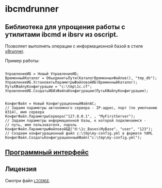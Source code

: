# ibcmdrunner

## Библиотека для упрощения работы с утилитами ibcmd и ibsrv из oscript.

Позволяет выполнять операции с информационной базой в стиле [v8runner](https://github.com/oscript-library/v8runner).

Пример работы:

```bsl

УправлениеИБ = Новый УправлениеИБ;
ВременныйКаталог = ОбъединитьПути(КаталогВременныхФайлов(), "tmp_db");
УправлениеИБ.УстановитьПараметрыФайловойИБ(ВременныйКаталог);
ПутьКФайлуКонфигурации = "c:\tmp\1c.cf";
УправлениеИБ.СоздатьИБИзФайлаКонфигурации(ПутьКФайлуКонфигурации);
```

```bsl

КонфигФайл = Новый КонфигурационныйФайлАС;
// Задаем параметры автономного сервера - IP-адрес, порт (по умолчанию 8314), имя сервера
КонфигФайл.ПараметрыСервера("127.0.0.1", , "MyFirstServer");
// Задаем параметры информационной базы, к которой подключаемся -
// путь, имя пользователя, пароль
КонфигФайл.ПараметрыФайловойБД("d:\1c_Bases\MyBase", "user", "123");
// Создаем конфигурационный файл c:\tmp\my-config.yml в формате YAML
КонфигФайл.СоздатьКонфигурационныйФайл("c:\tmp\my-config.yml");
```

## [Программный интерфейс](https://github.com/vanessa-opensource/ibcmdrunner/tree/main/doc/doc.md)

## Лицензия

Смотри файл [`LICENSE`](./LICENSE).
